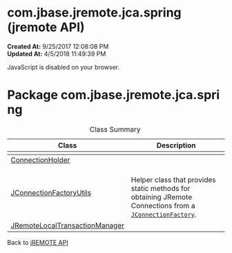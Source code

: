 # com.jbase.jremote.jca.spring (jremote API)

**Created At:** 9/25/2017 12:08:08 PM  
**Updated At:** 4/5/2018 11:49:39 PM  

<script type="text/javascript"><!--
    try {
        if (location.href.indexOf('is-external=true') == -1) {
            parent.document.title="com.jbase.jremote.jca.spring (jremote   API)";
        }
    }
    catch(err) {
    }
//--></script><noscript><div>JavaScript is disabled on your browser.</div></noscript><!-- ========= START OF TOP NAVBAR ======= -->
<!--   -->

<script type="text/javascript"><!--
  allClassesLink = document.getElementById("allclasses_navbar_top");
  if(window==top) {
    allClassesLink.style.display = "block";
  }
  else {
    allClassesLink.style.display = "none";
  }
  //--></script>
<!--   -->
<!-- ========= END OF TOP NAVBAR ========= -->
# Package com.jbase.jremote.jca.spring

| Class | Description |
| --- | --- |
<caption>&nbsp;<span>Class Summary</span><span class="tabEnd">&nbsp;</span>&nbsp;</caption>| [ConnectionHolder](/39268-spring/com_jbase_jremote_jca_spring_connectionholder "class in com.jbase.jremote.jca.spring") |   |
| [JConnectionFactoryUtils](/39268-spring/com_jbase_jremote_jca_spring_jconnectionfactoryutils "class in com.jbase.jremote.jca.spring") | <br>Helper class that provides static methods for obtaining JRemote Connections from a [`JConnectionFactory`](/39248-jremote/com_jbase_jremote_jconnectionfactory "interface in com.jbase.jremote").<br> |
| [JRemoteLocalTransactionManager](/39268-spring/com_jbase_jremote_jca_spring_jremotelocaltransactionmanager "class in com.jbase.jremote.jca.spring") |   |
<!-- ======= START OF BOTTOM NAVBAR ====== -->
<!--   -->


Back to [jREMOTE API](com_jbase_jremote_package-summary)


